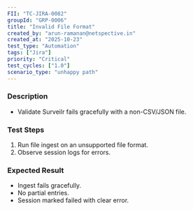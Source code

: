 ```yaml
---
FII: "TC-JIRA-0082"
groupId: "GRP-0006"
title: "Invalid File Format"
created_by: "arun-ramanan@netspective.in"
created_at: "2025-10-23"
test_type: "Automation"
tags: ["Jira"]
priority: "Critical"
test_cycles: ["1.0"]
scenario_type: "unhappy path"
---
```

### Description
- Validate Surveilr fails gracefully with a non-CSV/JSON file.

### Test Steps
1. Run file ingest on an unsupported file format.  
2. Observe session logs for errors.

### Expected Result
- Ingest fails gracefully.  
- No partial entries.  
- Session marked failed with clear error.
